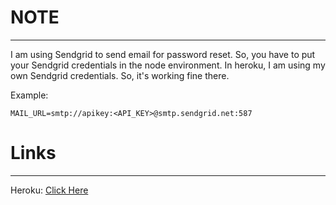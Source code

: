 # NOTE
---
I am using Sendgrid to send email for password reset. So, you have to put your Sendgrid credentials in the node environment. In heroku, I am using my own Sendgrid credentials. So, it's working fine there.  

Example:  
```
MAIL_URL=smtp://apikey:<API_KEY>@smtp.sendgrid.net:587
```
# Links
---
Heroku: [Click Here](https://anisha-meteor-vue.herokuapp.com/)